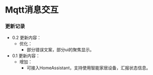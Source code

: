 # Mqtt消息交互

### 更新记录
- 0.2 更新内容：
  - 优化：
    - 部分错误文案，部分ui的聚焦显示。
- 0.1 更新内容：
  - 增加：
    - 可接入HomeAssistant，支持使用智能家居设备，汇报状态信息。